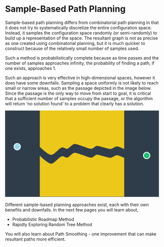 # Sample-Based Path Planning
Sample-based path planning differs from combinatorial path planning in that it does not try to systematically discretize the entire configuration space. Instead, it samples the configuration space randomly (or semi-randomly) to build up a representation of the space. The resultant graph is not as precise as one created using combinatorial planning, but it is much quicker to construct because of the relatively small number of samples used.

Such a method is probabilistically complete because as time passes and the number of samples approaches infinity, the probability of finding a path, if one exists, approaches 1.

Such an approach is very effective in high-dimensional spaces, however it does have some downfalls. Sampling a space uniformly is not likely to reach small or narrow areas, such as the passage depicted in the image below. Since the passage is the only way to move from start to goal, it is critical that a sufficient number of samples occupy the passage, or the algorithm will return ‘no solution found’ to a problem that clearly has a solution.

![](images/c5-l3-img-sample-based-planning-v2.png)

Different sample-based planning approaches exist, each with their own benefits and downfalls. In the next few pages you will learn about,

- Probabilistic Roadmap Method
- Rapidly Exploring Random Tree Method

You will also learn about Path Smoothing - one improvement that can make resultant paths more efficient.
